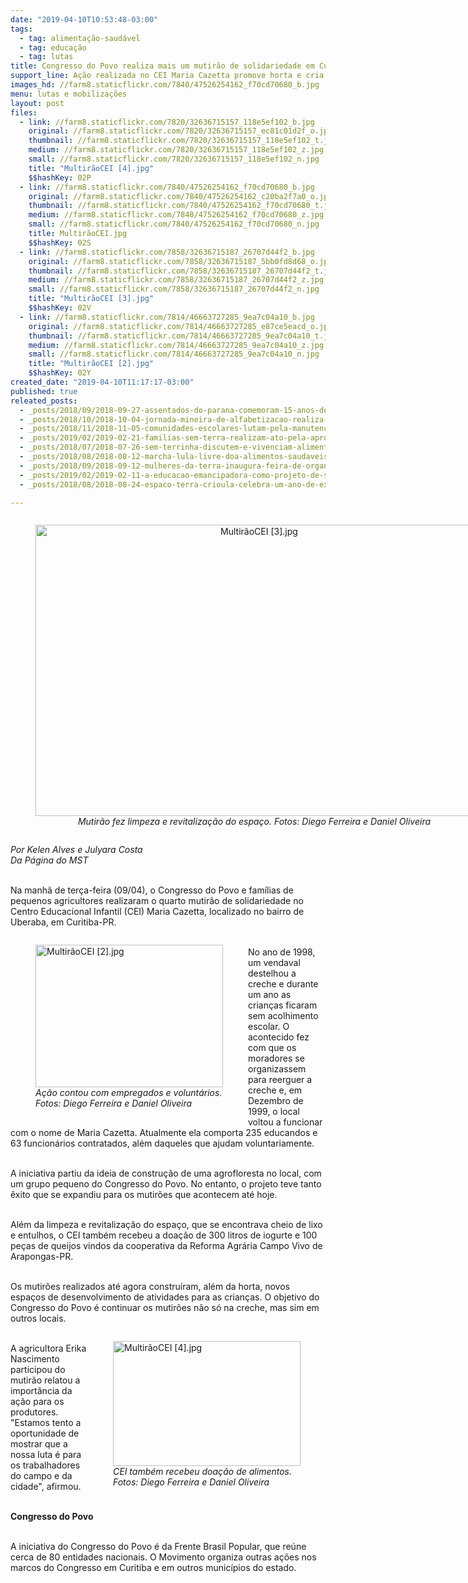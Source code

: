 ```yaml
---
date: "2019-04-10T10:53:48-03:00"
tags:
  - tag: alimentação-saudável
  - tag: educação
  - tag: lutas
title: Congresso do Povo realiza mais um mutirão de solidariedade em Curitiba-PR
support_line: Ação realizada no CEI Maria Cazetta promove horta e cria novos espaços para as crianças
images_hd: //farm8.staticflickr.com/7840/47526254162_f70cd70680_b.jpg
menu: lutas e mobilizações
layout: post
files:
  - link: //farm8.staticflickr.com/7820/32636715157_118e5ef102_b.jpg
    original: //farm8.staticflickr.com/7820/32636715157_ec81c01d2f_o.jpg
    thumbnail: //farm8.staticflickr.com/7820/32636715157_118e5ef102_t.jpg
    medium: //farm8.staticflickr.com/7820/32636715157_118e5ef102_z.jpg
    small: //farm8.staticflickr.com/7820/32636715157_118e5ef102_n.jpg
    title: "MultirãoCEI [4].jpg"
    $$hashKey: 02P
  - link: //farm8.staticflickr.com/7840/47526254162_f70cd70680_b.jpg
    original: //farm8.staticflickr.com/7840/47526254162_c20ba2f7a0_o.jpg
    thumbnail: //farm8.staticflickr.com/7840/47526254162_f70cd70680_t.jpg
    medium: //farm8.staticflickr.com/7840/47526254162_f70cd70680_z.jpg
    small: //farm8.staticflickr.com/7840/47526254162_f70cd70680_n.jpg
    title: MultirãoCEI.jpg
    $$hashKey: 02S
  - link: //farm8.staticflickr.com/7858/32636715187_26707d44f2_b.jpg
    original: //farm8.staticflickr.com/7858/32636715187_5bb0fd8d68_o.jpg
    thumbnail: //farm8.staticflickr.com/7858/32636715187_26707d44f2_t.jpg
    medium: //farm8.staticflickr.com/7858/32636715187_26707d44f2_z.jpg
    small: //farm8.staticflickr.com/7858/32636715187_26707d44f2_n.jpg
    title: "MultirãoCEI [3].jpg"
    $$hashKey: 02V
  - link: //farm8.staticflickr.com/7814/46663727285_9ea7c04a10_b.jpg
    original: //farm8.staticflickr.com/7814/46663727285_e87ce5eacd_o.jpg
    thumbnail: //farm8.staticflickr.com/7814/46663727285_9ea7c04a10_t.jpg
    medium: //farm8.staticflickr.com/7814/46663727285_9ea7c04a10_z.jpg
    small: //farm8.staticflickr.com/7814/46663727285_9ea7c04a10_n.jpg
    title: "MultirãoCEI [2].jpg"
    $$hashKey: 02Y
created_date: "2019-04-10T11:17:17-03:00"
published: true
releated_posts:
  - _posts/2018/09/2018-09-27-assentados-do-parana-comemoram-15-anos-de-acesso-a-educacao-popular.md
  - _posts/2018/10/2018-10-04-jornada-mineira-de-alfabetizacao-realiza-circulos-de-cultura.md
  - _posts/2018/11/2018-11-05-comunidades-escolares-lutam-pela-manutencao-de-escolas-do-campo-em-abelardo-luz-santa-catarina.md
  - _posts/2019/02/2019-02-21-familias-sem-terra-realizam-ato-pela-aprovacao-de-unidade-pedagogica-no-rio-de-janeiro.md
  - _posts/2018/07/2018-07-26-sem-terrinha-discutem-e-vivenciam-alimentacao-saudavel-em-encontro-nacional.md
  - _posts/2018/08/2018-08-12-marcha-lula-livre-doa-alimentos-saudaveis-para-instituicoes-de-valparaiso.md
  - _posts/2018/09/2018-09-12-mulheres-da-terra-inaugura-feira-de-organicos-e-coloniais-na-ufrgs.md
  - _posts/2019/02/2019-02-11-a-educacao-emancipadora-como-projeto-de-sociedade.md
  - _posts/2018/08/2018-08-24-espaco-terra-crioula-celebra-um-ano-de-existencia.md

---
```

<div style="text-align:center">
<figure class="image" style="display:inline-block"><img alt="MultirãoCEI [3].jpg" height="466" src="//farm8.staticflickr.com/7858/32636715187_26707d44f2_b.jpg" width="700" />
<figcaption><em>Mutir&atilde;o fez limpeza e revitaliza&ccedil;&atilde;o do espa&ccedil;o. Fotos: Diego Ferreira e Daniel Oliveira</em></figcaption>
</figure>
</div>

<p><em>Por Kelen Alves e Julyara Costa<br />
Da P&aacute;gina do MST</em>&nbsp;&nbsp;</p>

<p><br />
Na manh&atilde; de ter&ccedil;a-feira (09/04), o Congresso do Povo e fam&iacute;lias de pequenos agricultores realizaram o quarto mutir&atilde;o de solidariedade no Centro Educacional Infantil (CEI) Maria Cazetta, localizado no bairro de Uberaba, em Curitiba-PR.</p>

<figure class="image" style="float:left"><img alt="MultirãoCEI [2].jpg" height="228" src="//farm8.staticflickr.com/7814/46663727285_9ea7c04a10_b.jpg" width="300" />
<figcaption><em>A&ccedil;&atilde;o contou com empregados e volunt&aacute;rios.<br />
Fotos: Diego Ferreira e Daniel Oliveira</em></figcaption>
</figure>

<p><br />
No ano de 1998, um vendaval destelhou a creche e durante um ano as crian&ccedil;as ficaram sem acolhimento escolar. O acontecido fez com que os moradores se organizassem para reerguer a creche e, em Dezembro de 1999, o local voltou a funcionar com o nome de Maria Cazetta. Atualmente ela comporta 235 educandos e 63 funcion&aacute;rios contratados, al&eacute;m daqueles que ajudam voluntariamente.</p>

<p><br />
A iniciativa partiu da ideia de constru&ccedil;&atilde;o de uma agrofloresta no local, com um grupo pequeno do Congresso do Povo. No entanto, o projeto teve tanto &ecirc;xito que se expandiu para os mutir&otilde;es que acontecem at&eacute; hoje.</p>

<p><br />
Al&eacute;m da limpeza e revitaliza&ccedil;&atilde;o do espa&ccedil;o, que se encontrava cheio de lixo e entulhos, o CEI tamb&eacute;m recebeu a doa&ccedil;&atilde;o de 300 litros de iogurte e 100 pe&ccedil;as de queijos vindos da cooperativa da Reforma Agr&aacute;ria Campo Vivo de Arapongas-PR.</p>

<p><br />
Os mutir&otilde;es realizados at&eacute; agora constru&iacute;ram, al&eacute;m da horta, novos espa&ccedil;os de desenvolvimento de atividades para as crian&ccedil;as. O objetivo do Congresso do Povo &eacute; continuar os mutir&otilde;es n&atilde;o s&oacute; na creche, mas sim em outros locais.</p>

<figure class="image" style="float:right"><img alt="MultirãoCEI [4].jpg" height="200" src="//farm8.staticflickr.com/7820/32636715157_118e5ef102_b.jpg" width="300" />
<figcaption><em>CEI tamb&eacute;m recebeu doa&ccedil;&atilde;o de alimentos.<br />
Fotos: Diego Ferreira e Daniel Oliveira</em></figcaption>
</figure>

<p><br />
A agricultora Erika Nascimento participou do mutir&atilde;o relatou a import&acirc;ncia da a&ccedil;&atilde;o para os produtores. &quot;Estamos tento a oportunidade de mostrar que a nossa luta &eacute; para os trabalhadores do campo e da cidade&quot;, afirmou.</p>

<p><br />
<strong>Congresso do Povo</strong></p>

<p><br />
A iniciativa do Congresso do Povo &eacute; da Frente Brasil Popular, que re&uacute;ne cerca de 80 entidades nacionais. O Movimento organiza outras a&ccedil;&otilde;es nos marcos do Congresso em Curitiba e em outros munic&iacute;pios do estado.</p>
